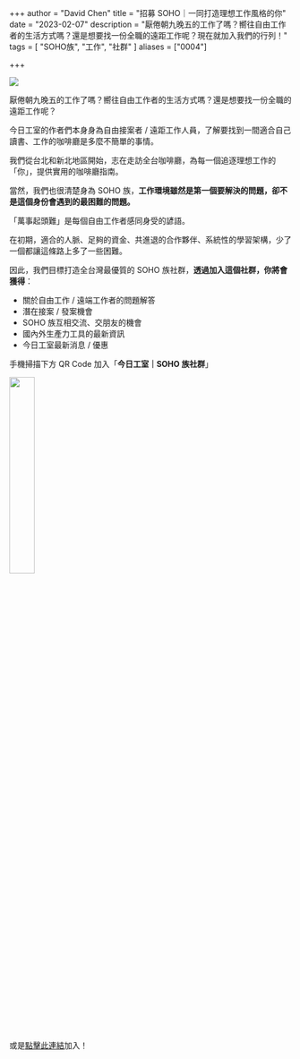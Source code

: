 +++
author = "David Chen"
title = "招募 SOHO｜一同打造理想工作風格的你"
date = "2023-02-07"
description = "厭倦朝九晚五的工作了嗎？嚮往自由工作者的生活方式嗎？還是想要找一份全職的遠距工作呢？現在就加入我們的行列！"
tags = [
    "SOHO族",
    "工作",
    "社群"
]
aliases = ["0004"]

+++

<img src="https://images.pexels.com/photos/5912741/pexels-photo-5912741.jpeg">

厭倦朝九晚五的工作了嗎？嚮往自由工作者的生活方式嗎？還是想要找一份全職的遠距工作呢？

今日工室的作者們本身身為自由接案者 / 遠距工作人員，了解要找到一間適合自己讀書、工作的咖啡廳是多麼不簡單的事情。

我們從台北和新北地區開始，志在走訪全台咖啡廳，為每一個追逐理想工作的「你」，提供實用的咖啡廳指南。

當然，我們也很清楚身為 SOHO 族，**工作環境雖然是第一個要解決的問題，卻不是這個身份會遇到的最困難的問題。**

「萬事起頭難」是每個自由工作者感同身受的諺語。

在初期，適合的人脈、足夠的資金、共進退的合作夥伴、系統性的學習架構，少了一個都讓這條路上多了一些困難。

因此，我們目標打造全台灣最優質的 SOHO 族社群，**透過加入這個社群，你將會獲得**：
- 關於自由工作 / 遠端工作者的問題解答
- 潛在接案 / 發案機會
- SOHO 族互相交流、交朋友的機會
- 國內外生產力工具的最新資訊
- 今日工室最新消息 / 優惠

手機掃描下方 QR Code 加入「**今日工室｜SOHO 族社群**」

<img src="line.png" width="30%" >

或是[點擊此連結](https://line.me/ti/g2/p81-vzP_GOANlifYsaK9fzFkCfunayNiXmCiWQ?utm_source=invitation&utm_medium=link_copy&utm_campaign=default)加入！